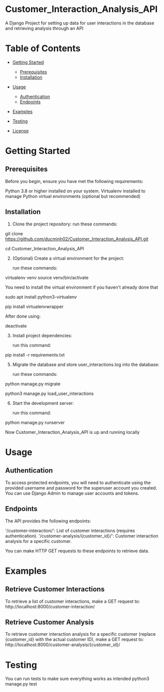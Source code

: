 # Customer_Interaction_Analysis_API
A Django Project for setting up data for user interactions in the database and retrieving analysis through an API

# Table of Contents

- [Getting Started](#getting-started)
  - [Prerequisites](#prerequisites)
  - [Installation](#installation)
    
- [Usage](#usage)
  - [Authentication](#authentication)
  - [Endpoints](#endpoints)
    
- [Examples](#examples)

- [Testing](#testing)
  
- [License](#license)

# Getting Started

## Prerequisites

Before you begin, ensure you have met the following requirements:

Python 3.8 or higher installed on your system.
Virtualenv installed to manage Python virtual environments (optional but recommended)

## Installation
1. Clone the project repository:
   run these commands:

git clone https://github.com/ducminh02/Customer_Interaction_Analysis_API.git

cd Customer_Interaction_Analysis_API

  
2. (Optional) Create a virtual environment for the project:

   run these commands:

virtualenv venv
source venv/bin/activate

You need to install the virtual environment if you haven't already done that

sudo apt install python3-virtualenv

pip install virtualenvwrapper

After done using:

deactivate


3. Install project dependencies:

   run this command:

pip install -r requirements.txt



5. Migrate the database and store user_interactions.log into the database:

   run these commands:

python manage.py migrate

python3 manage.py load_user_interactions



6. Start the development server:

   run this command:

python manage.py runserver

Now Customer_Interaction_Analysis_API is up and running locally

# Usage

## Authentication
To access protected endpoints, you will need to authenticate using the provided username and password for the superuser account you created. You can use Django Admin to manage user accounts and tokens.

## Endpoints
The API provides the following endpoints:

'/customer-interaction/': List of customer interactions (requires authentication).
'/customer-analysis/{customer_id}/': Customer interaction analysis for a specific customer.

You can make HTTP GET requests to these endpoints to retrieve data.

# Examples

## Retrieve Customer Interactions
To retrieve a list of customer interactions, make a GET request to:
http://localhost:8000/customer-interaction/

## Retrieve Customer Analysis
To retrieve customer interaction analysis for a specific customer (replace {customer_id} with the actual customer ID), make a GET request to:
http://localhost:8000/customer-analysis/{customer_id}/

# Testing
You can run tests to make sure everything works as intended
python3 manage.py test











